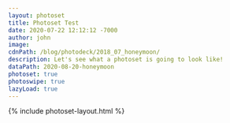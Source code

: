 ```yaml
---
layout: photoset
title: Photoset Test
date: 2020-07-22 12:12:12 -7000
author: john
image:
cdnPath: /blog/photodeck/2018_07_honeymoon/
description: Let's see what a photoset is going to look like!
dataPath: 2020-08-20-honeymoon
photoset: true
photoswipe: true
lazyLoad: true
---
```

{% include photoset-layout.html %}
